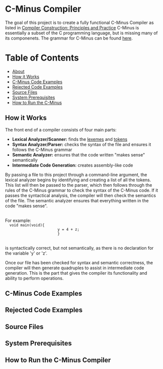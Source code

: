 <h1 id="about"><b>C-Minus Compiler</b></h1>

<p>The goal of this project is to create a fully functional C-Minus Compiler as listed in <a href="https://www.amazon.com/Compiler-Construction-Principles-Kenneth-Louden/dp/0534939724">Compiler Construction: Principles and Practice</a>
    C-Minus is essentially a subset of the C programming language, but is missing many of its componenets. The grammar for C-Minus can be found
    <a href="http://www.csci-snc.com/ExamplesX/C-Syntax.pdf">here</a>.
    
<h1 id="toc">Table of Contents</h2>
<ul>
    <li><a href="#about">About</a></li>
    <li><a href="#howitworks">How it Works</a></li>
    <li><a href="#cminusexamples">C-Minus Code Examples</a></li>
    <li><a href="rejectedcode">Rejected Code Examples</a></li>
    <li><a href="sourcefiles">Source Files</a></li>
    <li><a href="sysprereq">System Prerequisites</a></li>
    <li><a href="runcode">How to Run the C-Minus</a></li>
</ul>
    
<h2 id="howitworks">How it Works</h2>
<p>The front end of a compiler consists of four main parts:
     <ul>
      <li><b>Lexical Analyzer/Scanner:</b> finds the <a href="https://en.wikipedia.org/wiki/Lexical_analysis#Lexeme">lexemes</a> and <a href="https://en.wikipedia.org/wiki/Lexical_analysis#Token">tokens</a></li>
      <li><b>Syntax Analyzer/Parser:</b> checks the syntax of the file and ensures it follows the C-Minus grammar</li>
      <li><b>Semantic Analyzer:</b> ensures that the code written "makes sense" semantically</li> 
      <li><b>Intermediate Code Generation:</b> creates assembly-like code</li></ul>

By passing a file to this project through a command-line argument, the lexical analyzer begins by identifying and creating a list of all the tokens. This list will then be passed to the parser, which then
follows through the rules of the C-Minus grammar to check the syntax of the C-Minus code. If it passes the syntactical analysis, the compiler will then
check the semantics of the file. The semantic analyzer ensures that everything written in the code "makes sense".</p>
<p><br>          For example:<br>
       <code>  void main(void){
                        y = 4 + z;
                        } </code></p><br>
is syntactically correct, but not semantically, as there is no declaration for the variable 'y' or 'z'.</p>
<p>Once our file has been checked for syntax and semantic correctness, the compiler will then generate quadruples to assist in intermediate code generation. This is the part that gives the compiler its functionality and ability to perform operations.</p>

<h2 id="cminusexamples">C-Minus Code Examples</h2>

<h2 id="rejectedcode">Rejected Code Examples</h2>

<h2 id="sourcefiles">Source Files</h2>

<h2 id="sysprereq">System Prerequisites</h2>

<h2 id="runcode">How to Run the C-Minus Compiler</h2>
